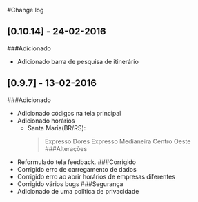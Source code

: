 #Change log

## [0.10.14] - 24-02-2016
###Adicionado
- Adicionado barra de pesquisa de itinerário

## [0.9.7] - 13-02-2016
###Adicionado
- Adicionado códigos na tela principal
- Adicionado horários
    - Santa Maria(BR/RS):
        > Expresso Dores
        > Expresso Medianeira
        > Centro Oeste
###Alterações
- Reformulado tela feedback.
###Corrigido
- Corrigido erro de carregamento de dados
- Corrigido erro ao abrir horários de empresas diferentes
- Corrigido vários bugs
###Segurança
- Adicionado de uma política de privacidade